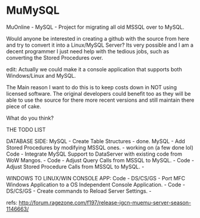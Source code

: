 # MuMySQL
MuOnline - MySQL - Project for migrating all old MSSQL over to MySQL.

Would anyone be interested in creating a github with the source from here and try to convert it into a Linux/MySQL Server? Its very possible and I am a decent programmer I just need help with the tedious jobs, such as converting the Stored Procedures over.

edit:
Actually we could make it a console application that supports both Windows/Linux and MySQL.

The Main reason I want to do this is to keep costs down in NOT using licensed software. The original developers could benefit too as they will be able to use the source for there more recent versions and still maintain there piece of cake.

What do you think?

THE TODO LIST

DATABASE SIDE:
MySQL - Create Table Structures - done.
MySQL - Add Stored Procedures by modifying MSSQL ones. - working on (a few done lol)
Code - Integrate MySQL Support to DataServer with existing code from WoW Mangos. -
Code - Adjust Query Calls from MSSQL to MySQL. - 
Code - Adjust Stored Procedure Calls from MSSQL to MySQL. - 

WINDOWS TO LINUX/WIN CONSOLE APP:
Code - DS/CS/GS - Port MFC Windows Application to a OS Independent Console Application. -
Code - DS/CS/GS - Create commands to Reload Server Settings. -

refs:
http://forum.ragezone.com/f197/release-igcn-muemu-server-season-1146663/

